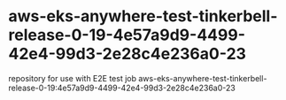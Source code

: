 # aws-eks-anywhere-test-tinkerbell-release-0-19-4e57a9d9-4499-42e4-99d3-2e28c4e236a0-23
repository for use with E2E test job aws-eks-anywhere-test-tinkerbell-release-0-19:4e57a9d9-4499-42e4-99d3-2e28c4e236a0-23
